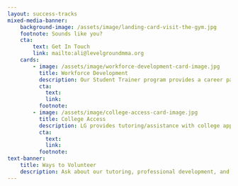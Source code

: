 ```yaml
---
layout: success-tracks
mixed-media-banner:
    background-image: /assets/image/landing-card-visit-the-gym.jpg
    footnote: Sounds like you?
    cta:
        text: Get In Touch
        link: mailto:ali@levelgroundmma.org
    cards:
        - image: /assets/image/workforce-development-card-image.jpg
          title: Workforce Development
          description: Our Student Trainer program provides a career pathway as a Fitness Professional, particularly as gym managers, personal trainers, and fitness instructors.  Student Trainers learn to train clients, run fitness classes, and have the opportunity to gain nationally-recognized credentials by the National Academy of Sports Medicine.  LG helps youth transition to internships and jobs with Boston-based gyms.  Interested candidates must undergo an interview and selection process.
          cta:
            text: 
            link: 
          footnote:   
        - image: /assets/image/college-access-card-image.jpg
          title: College Access
          description: LG provides tutoring/assistance with college applications, and works with college partners to help students achieve a 4-year or technical degree.  Earn free training by participating in our tutoring program before athletic training, fulfilling college preparation requirements, and demonstrating an overall commitment to grow in academic excellence.
          cta:
            text: 
            link: 
          footnote:  
text-banner:
    title: Ways to Volunteer
    description: Ask about our tutoring, professional development, and youth employment programs. Level Ground is a tax-exempt nonprofit under the IRS (EIN 46-3915852) and supported by friends like you.
---
```

